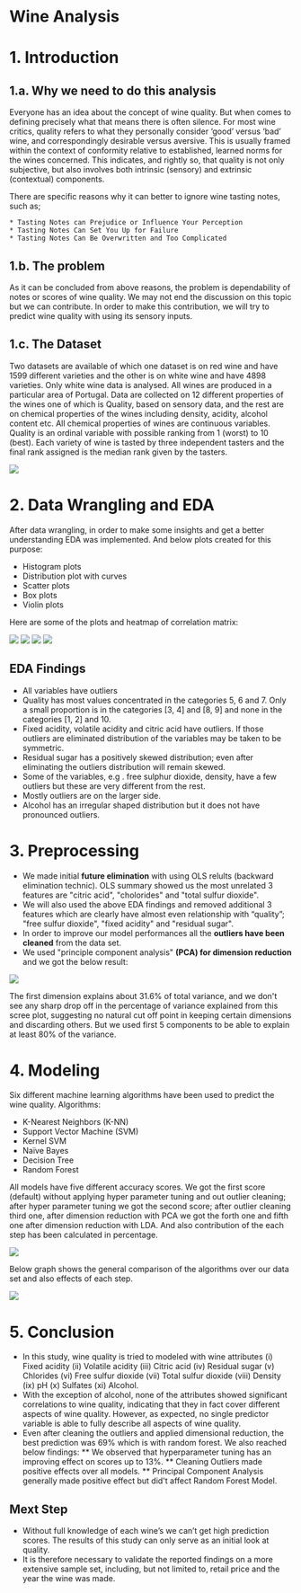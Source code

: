 # Wine Analysis

# 1. Introduction

  ## 1.a. Why we need to do this analysis
  
  Everyone has an idea about the concept of wine quality. But when comes to defining precisely what that means there is often silence. For most wine critics, quality refers to what they personally consider ‘good’ versus ‘bad’ wine, and correspondingly desirable versus aversive. This is usually framed within the context of conformity relative to established, learned norms for the wines concerned. This indicates, and rightly so, that quality is not only subjective, but also involves both intrinsic (sensory) and extrinsic (contextual) components.
  
  There are specific reasons why it can better to ignore wine tasting notes, such as;
  
    * Tasting Notes can Prejudice or Influence Your Perception
    * Tasting Notes Can Set You Up for Failure
    * Tasting Notes Can Be Overwritten and Too Complicated
 
  ## 1.b. The problem

  As it can be concluded from above reasons, the problem is dependability of notes or scores of wine quality. We may not end the discussion on this topic but we can contribute. In order to make this contribution, we will try to predict wine quality with using its sensory inputs. 
  
  ## 1.c. The Dataset

  Two datasets are available of which one dataset is on red wine and have 1599 different varieties and the other is on white wine and have 4898 varieties. Only white wine data is analysed. All wines are produced in a particular area of Portugal. Data are collected on 12 different properties of the wines one of which is Quality, based on sensory data, and the rest are on chemical properties of the wines including density, acidity, alcohol content etc. All chemical properties of wines are continuous variables. Quality is an ordinal variable with possible ranking from 1 (worst) to 10 (best). Each variety of wine is tasted by three independent tasters and the final rank assigned is the median rank given by the tasters.

![](images/winedataset.png)

# 2. Data Wrangling and EDA

After data wrangling, in order to make some insights and get a better understanding EDA was implemented. And below plots created for this purpose:
  * Histogram plots
  * Distribution plot with curves
  * Scatter plots
  * Box plots
  * Violin plots
 
Here are some of the plots and heatmap of correlation matrix:

<img src="images/histogram.png">
<img src="images/scatter.png">
<img src="images/box.png">
<img src="images/correlation.png">
  
 ## EDA Findings
  
   *  All variables have outliers
   *  Quality has most values concentrated in the categories 5, 6 and 7. Only a small proportion is in the categories [3, 4] and [8, 9] and none in the categories [1, 2] and 10.
   *  Fixed acidity, volatile acidity and citric acid have outliers. If those outliers are eliminated distribution of the variables may be taken to be symmetric.
   *  Residual sugar has a positively skewed distribution; even after eliminating the outliers distribution will remain skewed.
   *  Some of the variables, e.g . free sulphur dioxide, density, have a few outliers but these are very different from the rest.
   *  Mostly outliers are on the larger side.
   *  Alcohol has an irregular shaped distribution but it does not have pronounced outliers.

# 3. Preprocessing

  * We made initial **future elimination** with using OLS relults (backward elimination technic). OLS summary showed us the most unrelated 3 features are "citric acid", "cholorides" and "total sulfur dioxide". 
  * We will also used the above EDA findings and removed additional 3 features which are clearly have almost even relationship with “quality”; "free sulfur dioxide", "fixed acidity" and "residual sugar". 
  * In order to improve our model performances all the **outliers have been cleaned** from the data set.
  * We used "principle component analysis" **(PCA) for dimension reduction** and we got the below result:

<img src="images/pca.png">
  
The first dimension explains about 31.6% of total variance, and we don't see any sharp drop off in the percentage of variance explained from this scree plot, suggesting no natural cut off point in keeping certain dimensions and discarding others. But we used first 5 components to be able to explain at least 80% of the variance.

# 4. Modeling

Six different machine learning algorithms have been used to predict the wine quality. Algorithms:
  * K-Nearest Neighbors (K-NN)
  * Support Vector Machine (SVM)
  * Kernel SVM
  * Naïve Bayes
  * Decision Tree
  * Random Forest

All models have five different accuracy scores. We got the first score (default) without applying hyper parameter tuning and out outlier cleaning; after hyper parameter tuning we got the second score; after outlier cleaning third one, after dimension reduction with PCA we got the forth one and fifth one after dimension reduction with LDA. And also contribution of the each step has been calculated in percentage. 

<img src="images/scores.png">

Below graph shows the general comparison of the algorithms over our data set and also effects of each step.

<img src="images/comp2.png">


# 5. Conclusion

  * In this study, wine quality is tried to modeled with wine attributes (i) Fixed acidity (ii) Volatile acidity (iii) Citric acid (iv) Residual sugar (v) Chlorides (vi) Free sulfur dioxide (vii) Total sulfur dioxide (viii) Density (ix) pH (x) Sulfates (xi) Alcohol.
  * With the exception of alcohol, none of the attributes showed significant correlations to wine quality, indicating that they in fact cover different aspects of wine quality. However, as expected, no single predictor variable is able to fully describe all aspects of wine quality.
  * Even after cleaning the outliers and applied dimensional reduction, the best prediction was 69% which is with random forest. We also reached below findings: 
      **  We observed that hyperparameter tuning has an improving effect on scores up to 13%. 
      **  Cleaning Outliers made positive effects over all models.
      **  Principal Component Analysis generally made positive effect but did't affect Random Forest Model.

## Mext Step

  * Without full knowledge of each wine’s we can’t get high prediction scores. The results of this study can only serve as an initial look at quality.
  * It is therefore necessary to validate the reported findings on a more extensive sample set, including, but not limited to, retail price and the year the wine was made.

  






